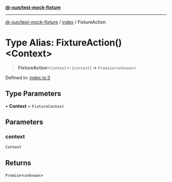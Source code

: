 [**@-xun/test-mock-fixture**](../../README.md)

***

[@-xun/test-mock-fixture](../../README.md) / [index](../README.md) / FixtureAction

# Type Alias: FixtureAction()\<Context\>

> **FixtureAction**\<`Context`\>: (`context`) => `Promise`\<`unknown`\>

Defined in: [index.ts:3](https://github.com/Xunnamius/test-utils/blob/fb7ffeb540b6329cd58507a70130e011f552c63c/packages/test-mock-fixture/src/index.ts#L3)

## Type Parameters

• **Context** = `FixtureContext`

## Parameters

### context

`Context`

## Returns

`Promise`\<`unknown`\>
